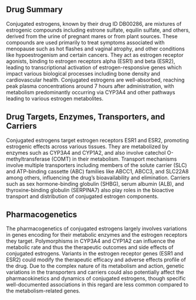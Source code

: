 ## Drug Summary
Conjugated estrogens, known by their drug ID DB00286, are mixtures of estrogenic compounds including estrone sulfate, equilin sulfate, and others, derived from the urine of pregnant mares or from plant sources. These compounds are used primarily to treat symptoms associated with menopause such as hot flashes and vaginal atrophy, and other conditions like hypoestrogenism and certain cancers. They act as estrogen receptor agonists, binding to estrogen receptors alpha (ESR1) and beta (ESR2), leading to transcriptional activation of estrogen-responsive genes which impact various biological processes including bone density and cardiovascular health. Conjugated estrogens are well-absorbed, reaching peak plasma concentrations around 7 hours after administration, with metabolism predominantly occurring via CYP3A4 and other pathways leading to various estrogen metabolites.

## Drug Targets, Enzymes, Transporters, and Carriers
Conjugated estrogens target estrogen receptors ESR1 and ESR2, promoting estrogenic effects across various tissues. They are metabolized by enzymes such as CYP3A4 and CYP1A2, and also involve catechol O-methyltransferase (COMT) in their metabolism. Transport mechanisms involve multiple transporters including members of the solute carrier (SLC) and ATP-binding cassette (ABC) families like ABCC1, ABCC3, and SLC22A8 among others, influencing the drug’s bioavailability and elimination. Carriers such as sex hormone-binding globulin (SHBG), serum albumin (ALB), and thyroxine-binding globulin (SERPINA7) also play roles in the bioactive transport and distribution of conjugated estrogen components.

## Pharmacogenetics
The pharmacogenetics of conjugated estrogens largely involves variations in genes encoding for their metabolic enzymes and the estrogen receptors they target. Polymorphisms in CYP3A4 and CYP1A2 can influence the metabolic rate and thus the therapeutic outcomes and side effects of conjugated estrogens. Variants in the estrogen receptor genes (ESR1 and ESR2) could modify the therapeutic efficacy and adverse effects profile of the drug. Due to the complex nature of its metabolism and action, genetic variations in the transporters and carriers could also potentially affect the pharmacokinetics and dynamics of conjugated estrogens, though specific well-documented associations in this regard are less common compared to the metabolism-related genes.
